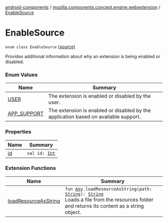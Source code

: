 [android-components](../../index.md) / [mozilla.components.concept.engine.webextension](../index.md) / [EnableSource](./index.md)

# EnableSource

`enum class EnableSource` [(source)](https://github.com/mozilla-mobile/android-components/blob/master/components/concept/engine/src/main/java/mozilla/components/concept/engine/webextension/WebExtension.kt#L404)

Provides additional information about why an extension is being enabled or disabled.

### Enum Values

| Name | Summary |
|---|---|
| [USER](-u-s-e-r.md) | The extension is enabled or disabled by the user. |
| [APP_SUPPORT](-a-p-p_-s-u-p-p-o-r-t.md) | The extension is enabled or disabled by the application based on available support. |

### Properties

| Name | Summary |
|---|---|
| [id](id.md) | `val id: `[`Int`](https://kotlinlang.org/api/latest/jvm/stdlib/kotlin/-int/index.html) |

### Extension Functions

| Name | Summary |
|---|---|
| [loadResourceAsString](../../mozilla.components.support.test.file/kotlin.-any/load-resource-as-string.md) | `fun `[`Any`](https://kotlinlang.org/api/latest/jvm/stdlib/kotlin/-any/index.html)`.loadResourceAsString(path: `[`String`](https://kotlinlang.org/api/latest/jvm/stdlib/kotlin/-string/index.html)`): `[`String`](https://kotlinlang.org/api/latest/jvm/stdlib/kotlin/-string/index.html)<br>Loads a file from the resources folder and returns its content as a string object. |
